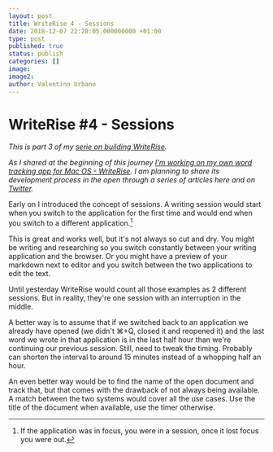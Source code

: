 ```yaml
---
layout: post
title: WriteRise 4 - Sessions
date: 2018-12-07 22:28:05.000000000 +01:00
type: post
published: true
status: publish
categories: []
image:
image2:
author: Valentino Urbano
---
```


# WriteRise #4 - Sessions

_This is part 3 of my [serie on building WriteRise][0]._

_As I shared at the beginning of this journey [I'm working on my own word tracking app for Mac OS - WriteRise][0]. I am planning to share its development process in the open through a series of articles here and on [Twitter][3]._

Early on I introduced the concept of sessions. A writing session would start when you switch to the application for the first time and would end when you switch to a different application.[^1]

This is great and works well, but it's not always so cut and dry. You might be writing and researching so you switch constantly between your writing application and the browser. Or you might have a preview of your markdown next to editor and you switch between the two applications to edit the text.

Until yesterday WriteRise would count all those examples as 2 different sessions. But in reality, they're one session with an interruption in the middle.

A better way is to assume that if we switched back to an application we already have opened (we didn't ⌘+Q, closed it and reopened it) and the last word we wrote in that application is in the last half hour than we're continuing our previous session. Still, need to tweak the timing. Probably can shorten the interval to around 15 minutes instead of a whopping half an hour.

An even better way would be to find the name of the open document and track that, but that comes with the drawback of not always being available. A match between the two systems would cover all the use cases. Use the title of the document when available, use the timer otherwise.

[^1]: If the application was in focus, you were in a session, once it lost focus you were out.

[0]: https://200wordsaday.com/words/writerise-track-your-writing-95bf6e2b8b94bb
[3]: https://twitter.com/valentinourbano
